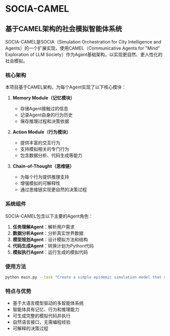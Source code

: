 # SOCIA-CAMEL

## 基于CAMEL架构的社会模拟智能体系统

SOCIA-CAMEL是SOCIA（Simulation Orchestration for City Intelligence and Agents）的一个扩展实现，使用CAMEL（Communicative Agents for "Mind" Exploration of LLM Society）作为Agent基础架构，以实现更自然、更人性化的社会模拟。

### 核心架构

本项目基于CAMEL架构，为每个Agent实现了以下核心模块：

1. **Memory Module（记忆模块）**
   - 存储Agent接触过的信息
   - 记录Agent自身的行为历史
   - 保存推理过程和决策依据

2. **Action Module（行为模块）**
   - 提供丰富的交互行为
   - 支持模拟相关的专门行为
   - 包含数据分析、代码生成等能力

3. **Chain-of-Thought（思维链）**
   - 为每个行为提供推理支持
   - 增强模拟的可解释性
   - 通过思维链实现更自然的决策过程

### 系统组件

SOCIA-CAMEL包含以下主要的Agent角色：

1. **任务理解Agent**：解析用户需求
2. **数据分析Agent**：分析真实世界数据
3. **模型规划Agent**：设计模拟方法和结构
4. **代码生成Agent**：转换计划为Python代码
5. **模拟执行Agent**：运行生成的模拟代码

### 使用方法

```bash
python main.py --task "Create a simple epidemic simulation model that models the spread of a virus in a population of 1000 people." --output "./output/my_sim_output"
```

### 特点与优势

- 基于大语言模型驱动的多智能体系统
- 智能体具有记忆、行为和推理能力
- 可生成完整的模拟代码并执行
- 自然语言接口，无需编程经验
- 可解释的决策过程 